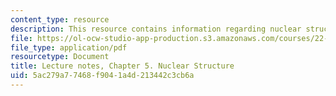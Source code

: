 ```yaml
---
content_type: resource
description: This resource contains information regarding nuclear structure.
file: https://ol-ocw-studio-app-production.s3.amazonaws.com/courses/22-02-introduction-to-applied-nuclear-physics-spring-2012/5ac279a77468f9041a4d213442c3cb6a_MIT22_02S12_lec_ch5.pdf
file_type: application/pdf
resourcetype: Document
title: Lecture notes, Chapter 5. Nuclear Structure
uid: 5ac279a7-7468-f904-1a4d-213442c3cb6a
---
```

